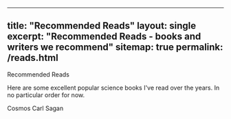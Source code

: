 
---
title: "Recommended Reads"
layout: single
excerpt: "Recommended Reads - books and writers we recommend"
sitemap: true
permalink: /reads.html
---

Recommended Reads

Here are some excellent popular science books I've read over the years. In no particular order for now.

Cosmos 
Carl Sagan
